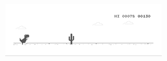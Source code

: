 ![image](https://github.com/Nases/Nases/blob/main/is-this-how-we-supposed-to-use-github-readme.gif)
